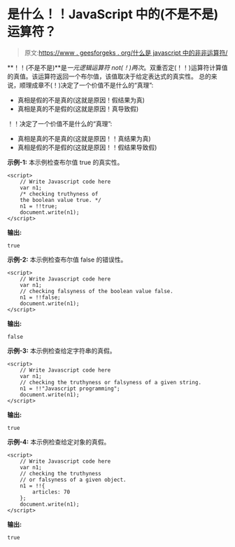 # 是什么！！JavaScript 中的(不是不是)运算符？

> 原文:[https://www . geesforgeks . org/什么是 javascript 中的非非运算符/](https://www.geeksforgeeks.org/what-is-the-not-not-operator-in-javascript/)

**！！(不是不是)**是*一元逻辑运算符 not(！)两次*。双重否定(！！)运算符计算值的真值。该运算符返回一个布尔值，该值取决于给定表达式的真实性。
总的来说，顺理成章不(！)决定了一个价值不是什么的“真理”:

*   真相是假的不是真的(这就是原因！假结果为真)
*   真相是真的不是假的(这就是原因！真导致假)

！！决定了一个价值不是什么的“真理”:

*   真相是真的不是真的(这就是原因！！真结果为真)
*   真相是假的不是假的(这就是原因！！假结果导致假)

**示例-1:** 本示例检查布尔值 true 的真实性。

```
<script>
    // Write Javascript code here
    var n1;
    /* checking truthyness of
    the boolean value true. */
    n1 = !!true;
    document.write(n1);
</script>
```

**输出:**

```
true

```

**示例-2:** 本示例检查布尔值 false 的错误性。

```
<script>
    // Write Javascript code here
    var n1;
    // checking falsyness of the boolean value false. 
    n1 = !!false;
    document.write(n1);
</script>
```

**输出:**

```
false

```

**示例-3:** 本示例检查给定字符串的真假。

```
<script>
    // Write Javascript code here
    var n1;
    // checking the truthyness or falsyness of a given string.
    n1 = !!"Javascript programming";
    document.write(n1);
</script>
```

**输出:**

```
true

```

**示例-4:** 本示例检查给定对象的真假。

```
<script>
    // Write Javascript code here
    var n1;
    // checking the truthyness 
    // or falsyness of a given object.
    n1 = !!{
        articles: 70
    };
    document.write(n1);
</script>
```

**输出:**

```
true

```